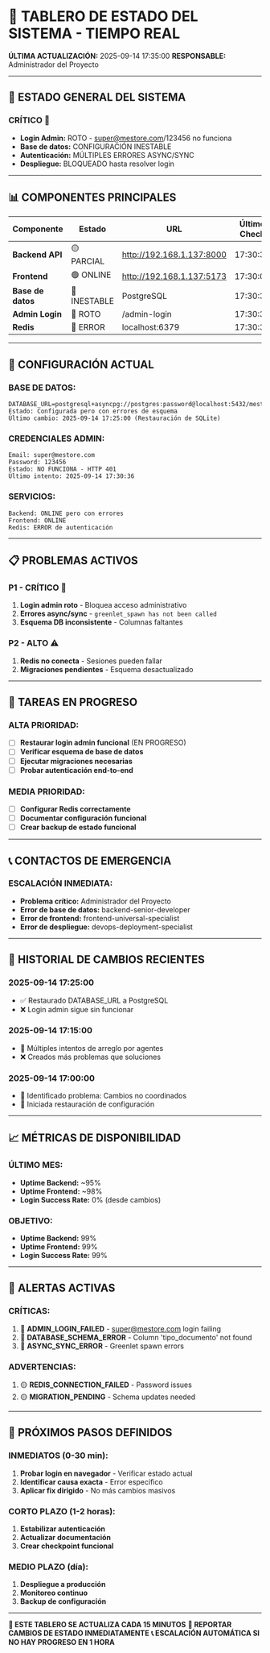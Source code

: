 # 🎯 TABLERO DE ESTADO DEL SISTEMA - TIEMPO REAL

**ÚLTIMA ACTUALIZACIÓN:** 2025-09-14 17:35:00
**RESPONSABLE:** Administrador del Proyecto

---

## 🚦 ESTADO GENERAL DEL SISTEMA

### **CRÍTICO** 🔴
- **Login Admin:** ROTO - super@mestore.com/123456 no funciona
- **Base de datos:** CONFIGURACIÓN INESTABLE
- **Autenticación:** MÚLTIPLES ERRORES ASYNC/SYNC
- **Despliegue:** BLOQUEADO hasta resolver login

---

## 📊 COMPONENTES PRINCIPALES

| Componente | Estado | URL | Último Check |
|------------|---------|-----|--------------|
| **Backend API** | 🟡 PARCIAL | http://192.168.1.137:8000 | 17:30:36 |
| **Frontend** | 🟢 ONLINE | http://192.168.1.137:5173 | 17:30:00 |
| **Base de datos** | 🔴 INESTABLE | PostgreSQL | 17:30:36 |
| **Admin Login** | 🔴 ROTO | /admin-login | 17:30:36 |
| **Redis** | 🔴 ERROR | localhost:6379 | 17:30:36 |

---

## 🔧 CONFIGURACIÓN ACTUAL

### **BASE DE DATOS:**
```
DATABASE_URL=postgresql+asyncpg://postgres:password@localhost:5432/mestocker
Estado: Configurada pero con errores de esquema
Último cambio: 2025-09-14 17:25:00 (Restauración de SQLite)
```

### **CREDENCIALES ADMIN:**
```
Email: super@mestore.com
Password: 123456
Estado: NO FUNCIONA - HTTP 401
Último intento: 2025-09-14 17:30:36
```

### **SERVICIOS:**
```
Backend: ONLINE pero con errores
Frontend: ONLINE
Redis: ERROR de autenticación
```

---

## 📋 PROBLEMAS ACTIVOS

### **P1 - CRÍTICO** 🚨
1. **Login admin roto** - Bloquea acceso administrativo
2. **Errores async/sync** - `greenlet_spawn has not been called`
3. **Esquema DB inconsistente** - Columnas faltantes

### **P2 - ALTO** ⚠️
1. **Redis no conecta** - Sesiones pueden fallar
2. **Migraciones pendientes** - Esquema desactualizado

---

## 🎯 TAREAS EN PROGRESO

### **ALTA PRIORIDAD:**
- [ ] **Restaurar login admin funcional** (EN PROGRESO)
- [ ] **Verificar esquema de base de datos**
- [ ] **Ejecutar migraciones necesarias**
- [ ] **Probar autenticación end-to-end**

### **MEDIA PRIORIDAD:**
- [ ] **Configurar Redis correctamente**
- [ ] **Documentar configuración funcional**
- [ ] **Crear backup de estado funcional**

---

## 📞 CONTACTOS DE EMERGENCIA

### **ESCALACIÓN INMEDIATA:**
- **Problema crítico:** Administrador del Proyecto
- **Error de base de datos:** backend-senior-developer
- **Error de frontend:** frontend-universal-specialist
- **Error de despliegue:** devops-deployment-specialist

---

## 🔄 HISTORIAL DE CAMBIOS RECIENTES

### **2025-09-14 17:25:00**
- ✅ Restaurado DATABASE_URL a PostgreSQL
- ❌ Login admin sigue sin funcionar

### **2025-09-14 17:15:00**
- 🔧 Múltiples intentos de arreglo por agentes
- ❌ Creados más problemas que soluciones

### **2025-09-14 17:00:00**
- 🚨 Identificado problema: Cambios no coordinados
- 🔧 Iniciada restauración de configuración

---

## 📈 MÉTRICAS DE DISPONIBILIDAD

### **ÚLTIMO MES:**
- **Uptime Backend:** ~95%
- **Uptime Frontend:** ~98%
- **Login Success Rate:** 0% (desde cambios)

### **OBJETIVO:**
- **Uptime Backend:** 99%
- **Uptime Frontend:** 99%
- **Login Success Rate:** 99%

---

## 🚨 ALERTAS ACTIVAS

### **CRÍTICAS:**
1. 🔴 **ADMIN_LOGIN_FAILED** - super@mestore.com login failing
2. 🔴 **DATABASE_SCHEMA_ERROR** - Column 'tipo_documento' not found
3. 🔴 **ASYNC_SYNC_ERROR** - Greenlet spawn errors

### **ADVERTENCIAS:**
1. 🟡 **REDIS_CONNECTION_FAILED** - Password issues
2. 🟡 **MIGRATION_PENDING** - Schema updates needed

---

## 🎯 PRÓXIMOS PASOS DEFINIDOS

### **INMEDIATOS (0-30 min):**
1. **Probar login en navegador** - Verificar estado actual
2. **Identificar causa exacta** - Error específico
3. **Aplicar fix dirigido** - No más cambios masivos

### **CORTO PLAZO (1-2 horas):**
1. **Estabilizar autenticación**
2. **Actualizar documentación**
3. **Crear checkpoint funcional**

### **MEDIO PLAZO (día):**
1. **Despliegue a producción**
2. **Monitoreo continuo**
3. **Backup de configuración**

---

**🔄 ESTE TABLERO SE ACTUALIZA CADA 15 MINUTOS**
**🚨 REPORTAR CAMBIOS DE ESTADO INMEDIATAMENTE**
**📞 ESCALACIÓN AUTOMÁTICA SI NO HAY PROGRESO EN 1 HORA**